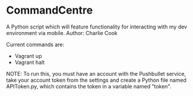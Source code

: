 # CommandCentre
A Python script which will feature functionality for interacting with my dev environment via mobile.
Author: Charlie Cook

Current commands are:

- Vagrant up
- Vagrant halt

NOTE: To run this, you must have an account with the Pushbullet service, 
take your account token from the settings and create a Python file named APIToken.py, 
which contains the token in a variable named "token".
